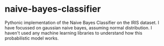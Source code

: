 # naive-bayes-classifier
Pythonic implementation of the Naive Bayes Classifier on the IRIS dataset. I have focussed on gaussian naive bayes, assuming normal distribution. I haven't used any machine learning libraries to understand how this probabilistic model works. 
